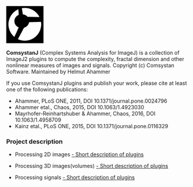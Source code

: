 <!-- ![Image](comsystan.png)-->
<img src="images/comsystan.png" width=100 height=100/>

**ComsystanJ** (Complex Systems Analysis for ImageJ) is a collection of ImageJ2 plugins to compute the complexity, fractal dimension and other nonlinear measures of images and signals. Copyright (c) Comsystan Software. Maintained by Helmut Ahammer

If you use ComsystanJ plugins and publish your work, please cite at least one of the following publications:
- Ahammer, PLoS ONE, 2011, DOI 10.1371/journal.pone.0024796
- Ahammer etal., Chaos, 2015, DOI 10.1063/1.4923030
- Mayrhofer-Reinhartshuber & Ahammer, Chaos, 2016, DOI 10.1063/1.4958709
- Kainz etal., PLoS ONE, 2015, DOI 10.1371/journal.pone.0116329


### Project description
- Processing 2D images [- Short description of plugins](description/img2-description.md) 

- Processing 3D images(volumes) [- Short description of plugins](description/img3-description.md) 

- Processing signals [- Short description of plugins](description/sig-description.md) 

